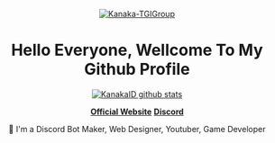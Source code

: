 <p align="center">
  <a href="https://aibwebsite.glitch.me"><img src="https://cdn.discordapp.com/attachments/767017258249617459/789889457746346024/20201219_231801.jpg" alt="Kanaka-TGIGroup"></a>
</p>
<h1 align="center">Hello Everyone, Wellcome To My Github Profile</h1>
<p align="center">
  <a href="https://github.com/Kanaka-TGIGroup"><img src="https://github-readme-stats.vercel.app/api?username=KanakaID&hide_border=true&show_icons=true" alt="KanakaID github stats"></a>
</p>
<p align="center">
  <strong><a href="https://aibwebsite.glitch.me">Official Website</a></strong>
  <strong><a href="https://discord.gg/FfdwwM6">Discord</a></strong>
</p>
<p align="center">🥰 I'm a Discord Bot Maker, Web Designer, Youtuber, Game Developer</p>
